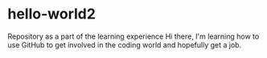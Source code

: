 # hello-world2
Repository as a part of the learning experience
Hi there, I'm learning how to use GitHub to get involved in the coding world and hopefully get a job.
